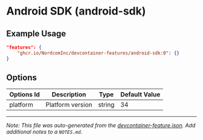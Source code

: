 
# Android SDK (android-sdk)



## Example Usage

```json
"features": {
    "ghcr.io/NordcomInc/devcontainer-features/android-sdk:0": {}
}
```

## Options

| Options Id | Description | Type | Default Value |
|-----|-----|-----|-----|
| platform | Platform version | string | 34 |



---

_Note: This file was auto-generated from the [devcontainer-feature.json](https://github.com/NordcomInc/devcontainer-features/blob/main/src/android-sdk/devcontainer-feature.json).  Add additional notes to a `NOTES.md`._
